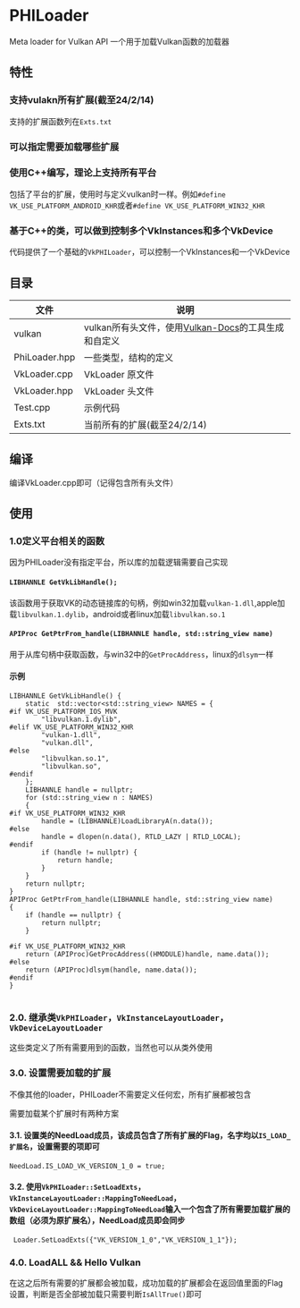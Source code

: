 # PHILoader
Meta loader for Vulkan API
一个用于加载Vulkan函数的加载器
## 特性
###  支持vulakn所有扩展(截至24/2/14)
支持的扩展函数列在`Exts.txt`
###  可以指定需要加载哪些扩展

###  使用C++编写，理论上支持所有平台

包括了平台的扩展，使用时与定义vulkan时一样。例如`#define VK_USE_PLATFORM_ANDROID_KHR`或者`#define VK_USE_PLATFORM_WIN32_KHR`

###  基于C++的类，可以做到控制多个VkInstances和多个VkDevice

代码提供了一个基础的`VkPHILoader`，可以控制一个VkInstances和一个VkDevice
## 目录

| 文件                      | 说明                                                                                 |
|---------------------------|------------------------------------------------------------------------------------|
| vulkan                   | vulkan所有头文件，使用[Vulkan-Docs](https://github.com/KhronosGroup/Vulkan-Docs)的工具生成和自定义                                |
| PhiLoader.hpp             | 一些类型，结构的定义                                                                |
| VkLoader.cpp              | VkLoader 原文件                                                                    |
| VkLoader.hpp              | VkLoader 头文件                                     |
| Test.cpp                  | 示例代码                                 |
| Exts.txt                  | 当前所有的扩展(截至24/2/14)                                 |
## 编译
编译VkLoader.cpp即可（记得包含所有头文件）
## 使用
### 1.0定义平台相关的函数  

因为PHILoader没有指定平台，所以库的加载逻辑需要自己实现

#### `LIBHANNLE GetVkLibHandle();`

该函数用于获取VK的动态链接库的句柄，例如win32加载`vulkan-1.dll`,apple加载`libvulkan.1.dylib`，android或者linux加载`libvulkan.so.1`

#### `APIProc GetPtrFrom_handle(LIBHANNLE handle, std::string_view name)`

用于从库句柄中获取函数，与win32中的`GetProcAddress`，linux的`dlsym`一样

#### 示例
```
LIBHANNLE GetVkLibHandle() {
    static  std::vector<std::string_view> NAMES = {
#if VK_USE_PLATFORM_IOS_MVK 
        "libvulkan.1.dylib",
#elif VK_USE_PLATFORM_WIN32_KHR
        "vulkan-1.dll",
        "vulkan.dll",
#else
        "libvulkan.so.1",
        "libvulkan.so",
#endif
    };
    LIBHANNLE handle = nullptr;
    for (std::string_view n : NAMES)
    {
#if VK_USE_PLATFORM_WIN32_KHR
        handle = (LIBHANNLE)LoadLibraryA(n.data());
#else
        handle = dlopen(n.data(), RTLD_LAZY | RTLD_LOCAL);
#endif
        if (handle != nullptr) {
            return handle;
        }
    }
    return nullptr;
}
APIProc GetPtrFrom_handle(LIBHANNLE handle, std::string_view name)
{
    if (handle == nullptr) {
        return nullptr;
    }

#if VK_USE_PLATFORM_WIN32_KHR
    return (APIProc)GetProcAddress((HMODULE)handle, name.data());
#else
    return (APIProc)dlsym(handle, name.data());
#endif
}


```
### 2.0.  继承类`VkPHILoader`，`VkInstanceLayoutLoader`，`VkDeviceLayoutLoader`
这些类定义了所有需要用到的函数，当然也可以从类外使用

### 3.0. 设置需要加载的扩展

不像其他的loader，PHILoader不需要定义任何宏，所有扩展都被包含

需要加载某个扩展时有两种方案
#### 3.1. 设置类的NeedLoad成员，该成员包含了所有扩展的Flag，名字均以`IS_LOAD_扩展名`，设置需要的项即可
```
NeedLoad.IS_LOAD_VK_VERSION_1_0 = true;
```
#### 3.2. 使用`VkPHILoader::SetLoadExts`，`VkInstanceLayoutLoader::MappingToNeedLoad`，`VkDeviceLayoutLoader::MappingToNeedLoad`输入一个包含了所有需要加载扩展的数组（必须为原扩展名），NeedLoad成员即会同步
```
 Loader.SetLoadExts({"VK_VERSION_1_0","VK_VERSION_1_1"});
```
### 4.0. LoadALL && Hello Vulkan
在这之后所有需要的扩展都会被加载，成功加载的扩展都会在返回值里面的Flag设置，判断是否全部被加载只需要判断`IsAllTrue()`即可
